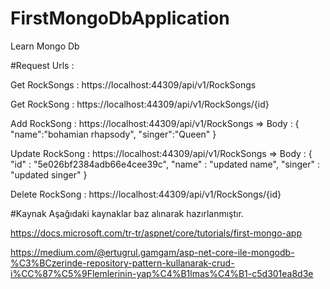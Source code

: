 # FirstMongoDbApplication
Learn Mongo Db


#Request Urls :

Get RockSongs : https://localhost:44309/api/v1/RockSongs

Get RockSong : https://localhost:44309/api/v1/RockSongs/{id}

Add RockSong : https://localhost:44309/api/v1/RockSongs
 => Body : { "name":"bohamian rhapsody", "singer":"Queen" }

Update RockSong : https://localhost:44309/api/v1/RockSongs
 => Body : { "id" : "5e026bf2384adb66e4cee39c", "name" : "updated name", "singer" : "updated singer" }
 
Delete RockSong : https://localhost:44309/api/v1/RockSongs/{id}



#Kaynak 
Aşağıdaki kaynaklar baz alınarak hazırlanmıştır.

https://docs.microsoft.com/tr-tr/aspnet/core/tutorials/first-mongo-app

https://medium.com/@ertugrul.gamgam/asp-net-core-ile-mongodb-%C3%BCzerinde-repository-pattern-kullanarak-crud-i%CC%87%C5%9Flemlerinin-yap%C4%B1lmas%C4%B1-c5d301ea8d3e
